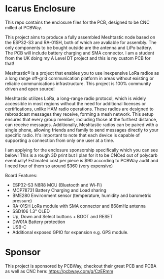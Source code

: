 # Icarus Enclosure
This repo contains the enclosure files for the PCB, designed to be CNC milled at PCBWay.

This project aims to produce a fully assembled Meshtastic node based on the ESP32-S3 and RA-01SH, both of which are avaliable for assembly. The only components to be bought outside are the antenna and LiPo battery. The PCB will include battery charging and SMA connector. I am a student from the UK doing my A Level DT project and this is my custom PCB for that!

Meshtastic® is a project that enables you to use inexpensive LoRa radios as a long range off-grid communication platform in areas without existing or reliable communications infrastructure. This project is 100% community driven and open source!

Meshtastic utilizes LoRa, a long-range radio protocol, which is widely accessible in most regions without the need for additional licenses or certifications, unlike HAM radio operations.
These radios are designed to rebroadcast messages they receive, forming a mesh network. This setup ensures that every group member, including those at the furthest distance, can receive messages.
Additionally, Meshtastic radios can be paired with a single phone, allowing friends and family to send messages directly to your specific radio. It's important to note that each device is capable of supporting a connection from only one user at a time.


I am applying for the enclosure sponsorship specifically which you can see below! This is a rough 3D print but I plan for it to be CNCed out of polycarb eventually! Estimated cost per piece is $90 according to PCBWay audit and I need four of them so around $360 (very expensive)





Board Features:
- ESP32-S3 N8R8 MCU (Bluetooth and Wi-Fi)
- MCP78731 Battery Charging and Load sharing
- BME280 Environment sensor (temperature, humidity and barometric pressure)
- RA-01SH LoRa module with SMA connector and 868mHz antenna
- SSD106 1.3" OLED
- Up, Down and Select buttons + BOOT and RESET
- DW01A Battery protection 
- USB-C
- Additional exposed GPIO for expansion e.g. GPS module.


# Sponsor
This project is sponsored by PCBWay, checkout their great PCB and PCBA as well as CNC here: https://pcbway.com/g/CzERmm


